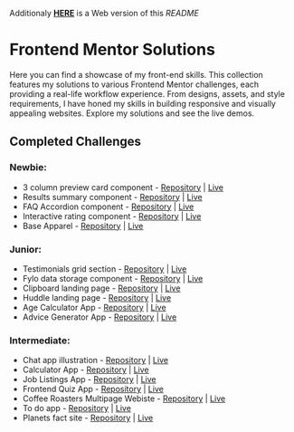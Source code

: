 Additionaly [**HERE**](https://patrykernowak.github.io/Frontend-Mentor-Challenges/Main%20page/dist) is a Web version of this _README_

# Frontend Mentor Solutions

Here you can find a showcase of my front-end skills. This collection features my solutions to various Frontend Mentor challenges, each providing a real-life workflow experience. From designs, assets, and style requirements, I have honed my skills in building responsive and visually appealing websites. Explore my solutions and see the live demos.

## Completed Challenges

### Newbie:

- 3 column preview card component - [Repository](./Challenges/01%20Newbie/3-column-preview-card-component/) | [Live](https://patrykernowak.github.io/Frontend-Mentor-Challenges/Challenges/01%20Newbie/3-column-preview-card-component/)
- Results summary component - [Repository](./Challenges/01%20Newbie/results-summary-component/) | [Live](https://patrykernowak.github.io/Frontend-Mentor-Challenges/Challenges/01%20Newbie/results-summary-component/)
- FAQ Accordion component - [Repository](./Challenges/01%20Newbie/faq-accordion) | [Live](https://patrykernowak.github.io/Frontend-Mentor-Challenges/Challenges/01%20Newbie/faq-accordion/dist/)
- Interactive rating component - [Repository](./Challenges/01%20Newbie/interactive-rating-component) | [Live](https://patrykernowak.github.io/Frontend-Mentor-Challenges/Challenges/01%20Newbie/interactive-rating-component/dist/)
- Base Apparel - [Repository](./Challenges/01%20Newbie/base-apparel-coming-soon-page) | [Live](https://patrykernowak.github.io/Frontend-Mentor-Challenges/Challenges/01%20Newbie/base-apparel-coming-soon-page/dist/)

### Junior:

- Testimonials grid section - [Repository](./Challenges/02%20Junior/testimonials-grid-section/) | [Live](https://patrykernowak.github.io/Frontend-Mentor-Challenges/Challenges/02%20Junior/testimonials-grid-section/)
- Fylo data storage component - [Repository](./Challenges/02%20Junior/fylo-data-storage-component/) | [Live](https://patrykernowak.github.io/Frontend-Mentor-Challenges/Challenges/02%20Junior/fylo-data-storage-component/)
- Clipboard landing page - [Repository](./Challenges/02%20Junior/clipboard-landing-page/) | [Live](https://patrykernowak.github.io/Frontend-Mentor-Challenges/Challenges/02%20Junior/clipboard-landing-page/)
- Huddle landing page - [Repository](./Challenges/02%20Junior/huddle-landing-page-with-alternating-feature-blocks) | [Live](https://patrykernowak.github.io/Frontend-Mentor-Challenges/Challenges/02%20Junior/huddle-landing-page-with-alternating-feature-blocks/dist/)
- Age Calculator App - [Repository](./Challenges/02%20Junior/age-calculator-app) | [Live](https://patrykernowak.github.io/Frontend-Mentor-Challenges/Challenges/02%20Junior/age-calculator-app/dist/)
- Advice Generator App - [Repository](./Challenges/02%20Junior/advice-generator-app) | [Live](https://patrykernowak.github.io/Frontend-Mentor-Challenges/Challenges/02%20Junior/advice-generator-app/dist/)

### Intermediate:

- Chat app illustration - [Repository](./Challenges/03%20Intermediate/chat-app-css-illustration/) | [Live](https://patrykernowak.github.io/Frontend-Mentor-Challenges/Challenges/03%20Intermediate/chat-app-css-illustration/dist/)
- Calculator App - [Repository](./Challenges/03%20Intermediate/calculator-app/) | [Live](https://patrykernowak.github.io/Frontend-Mentor-Challenges/Challenges/03%20Intermediate/calculator-app/dist/)
- Job Listings App - [Repository](./Challenges/03%20Intermediate/static-job-listings/) | [Live](https://patrykernowak.github.io/Frontend-Mentor-Challenges/Challenges/03%20Intermediate/static-job-listings/dist/)
- Frontend Quiz App - [Repository](./Challenges/03%20Intermediate/frontend-quiz-app/) | [Live](https://patrykernowak.github.io/Frontend-Mentor-Challenges/Challenges/03%20Intermediate/frontend-quiz-app/dist/)
- Coffee Roasters Multipage Webiste - [Repository](./Challenges/03%20Intermediate/coffeeroasters-site/) | [Live](https://coffee-roasters-pendev.netlify.app)
- To do app - [Repository](./Challenges/03%20Intermediate/to-do-app/) | [Live](https://patrykernowak.github.io/Frontend-Mentor-Challenges/Challenges/03%20Intermediate/to-do-app/dist/)
- Planets fact site - [Repository](./Challenges/03%20Intermediate/planets-fact-site/) | [Live](https://planets-facts-pendev.netlify.app)
